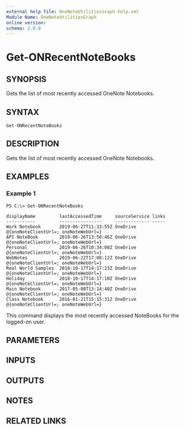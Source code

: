 ```yaml
---
external help file: OneNoteUtilitiesGraph-help.xml
Module Name: OneNoteUtilitiesGraph
online version:
schema: 2.0.0
---
```


# Get-ONRecentNoteBooks

## SYNOPSIS
Gets the list of most recently accessed OneNote Notebooks.

## SYNTAX

```
Get-ONRecentNoteBooks
```

## DESCRIPTION
Gets the list of most recently accessed OneNote Notebooks.

## EXAMPLES

### Example 1
```
PS C:\> Get-ONRecentNoteBooks

displayName         lastAccessedTime     sourceService links
-----------         ----------------     ------------- -----
Work Notebook       2019-06-27T11:33:55Z OneDrive      @{oneNoteClientUrl=; oneNoteWebUrl=}
API NoteBook        2019-06-26T13:50:46Z OneDrive      @{oneNoteClientUrl=; oneNoteWebUrl=}
Personal            2019-06-26T10:34:08Z OneDrive      @{oneNoteClientUrl=; oneNoteWebUrl=}
WebNotes            2019-06-22T17:08:12Z OneDrive      @{oneNoteClientUrl=; oneNoteWebUrl=}
Real World Samples  2018-10-17T14:17:23Z OneDrive      @{oneNoteClientUrl=; oneNoteWebUrl=}
Holiday             2018-10-17T14:17:10Z OneDrive      @{oneNoteClientUrl=; oneNoteWebUrl=}
Main Notebook       2017-05-08T13:14:40Z OneDrive      @{oneNoteClientUrl=; oneNoteWebUrl=}
Class Notebook      2016-01-21T15:15:31Z OneDrive      @{oneNoteClientUrl=; oneNoteWebUrl=}
```

This command displays the most recently accessed NoteBooks for the logged-on user.

## PARAMETERS

## INPUTS

## OUTPUTS

## NOTES

## RELATED LINKS
